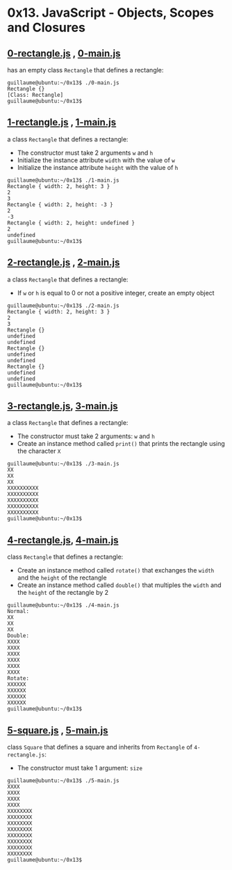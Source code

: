 # 0x13. JavaScript - Objects, Scopes and Closures
## [0-rectangle.js](0-rectangle.js) , [0-main.js](0-main.js)
has an empty class  `Rectangle`  that defines a rectangle:
```
guillaume@ubuntu:~/0x13$ ./0-main.js
Rectangle {}
[Class: Rectangle]
guillaume@ubuntu:~/0x13$ 
```

## [1-rectangle.js](1-rectangle.js) , [1-main.js](1-main.js)
a class  `Rectangle`  that defines a rectangle:
-   The constructor must take 2 arguments  `w`  and  `h`
-   Initialize the instance attribute  `width`  with the value of  `w`
-   Initialize the instance attribute  `height`  with the value of  `h`
```
guillaume@ubuntu:~/0x13$ ./1-main.js
Rectangle { width: 2, height: 3 }
2
3
Rectangle { width: 2, height: -3 }
2
-3
Rectangle { width: 2, height: undefined }
2
undefined
guillaume@ubuntu:~/0x13$ 
```
## [2-rectangle.js](2-rectangle.js) , [2-main.js](2-main.js)
a class  `Rectangle`  that defines a rectangle:
-   If  `w`  or  `h`  is equal to 0 or not a positive integer, create an empty object
```
guillaume@ubuntu:~/0x13$ ./2-main.js
Rectangle { width: 2, height: 3 }
2
3
Rectangle {}
undefined
undefined
Rectangle {}
undefined
undefined
Rectangle {}
undefined
undefined
guillaume@ubuntu:~/0x13$ 
```
## [3-rectangle.js](3-rectangle.js), [3-main.js](3-main.js)
a class  `Rectangle`  that defines a rectangle:
-   The constructor must take 2 arguments:  `w`  and  `h`
-   Create an instance method called  `print()`  that prints the rectangle using the character  `X`
```
guillaume@ubuntu:~/0x13$ ./3-main.js
XX
XX
XX
XXXXXXXXXX
XXXXXXXXXX
XXXXXXXXXX
XXXXXXXXXX
XXXXXXXXXX
guillaume@ubuntu:~/0x13$ 
```
## [4-rectangle.js](4-rectangle.js), [4-main.js](4-main.js)
class  `Rectangle`  that defines a rectangle:
-   Create an instance method called  `rotate()`  that exchanges the  `width`  and the  `height`  of the rectangle
-   Create an instance method called  `double()`  that multiples the  `width`  and the  `height`  of the rectangle by 2
```
guillaume@ubuntu:~/0x13$ ./4-main.js
Normal:
XX
XX
XX
Double:
XXXX
XXXX
XXXX
XXXX
XXXX
XXXX
Rotate:
XXXXXX
XXXXXX
XXXXXX
XXXXXX
guillaume@ubuntu:~/0x13$ 
```
## [5-square.js](5-square.js) , [5-main.js](5-main.js)
class  `Square`  that defines a square and inherits from  `Rectangle`  of  `4-rectangle.js`:
-   The constructor must take 1 argument:  `size`
```
guillaume@ubuntu:~/0x13$ ./5-main.js
XXXX
XXXX
XXXX
XXXX
XXXXXXXX
XXXXXXXX
XXXXXXXX
XXXXXXXX
XXXXXXXX
XXXXXXXX
XXXXXXXX
XXXXXXXX
guillaume@ubuntu:~/0x13$ 
```


